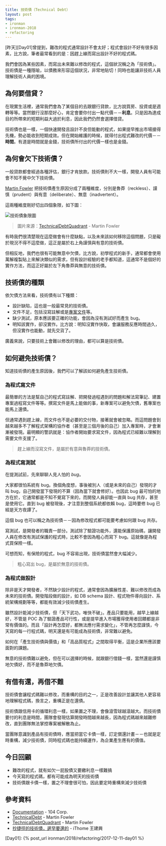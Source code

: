 ```yaml
---
title: 技術債（Technical Debt）
layout: post
tags:
- ironman
- ironman-2018
- refactoring
---
```


[昨天][Day01]曾提到，難改的程式通常設計不會太好；程式會設計不好有很多因素，比方說，筆者最常看到的是：因趕上線而寫出設計不好的程式碼。

我們會因為某些因素，而寫出未來難以修改的程式，這個狀況稱之為「技術債」。技術債是一種隱喻，以債務來形容這個狀況，非常地貼切！同時也能讓非技術人員理解技術人員的困境。

## 為何要借貸？

在現實生活裡，通常我們會為了某個目的去跟銀行貸款，比方說買房、投資或是週轉等等。當然銀行沒那麼好心，肯定會要你付出一點代價－－**利息**。只是因為達成目的所帶來的短期利益大過於利息，因此我們仍然會選擇借貸。

技術債也是一樣，一個快速開發且設計不良但能動的程式，如果提早推出市場搶得先機，勢必能收到短期成效。但在開始維護的時候，就得付出程式難改的代價－－**時間**。有道是時間就是金錢，技術債所付出的代價一樣也是金錢。

## 為何會欠下技術債？

一般貸款都會經過各種評估，銀行才肯放款。技術債則不大一樣，開發人員有可能會不知不覺中欠下技術債。

[Martin Fowler][] 把技術債產生原因分成了兩種維度，分別是魯莽（reckless）、謹慎（prudent）與有意（deliberate）、無意（inadvertent）。

這兩種維度剛好切出四個象限，如下圖：

![技術債象限圖](https://martinfowler.com/bliki/images/techDebtQuadrant.png)

> 圖片來源：[TechnicalDebtQuadrant][] - Martin Fowler

有時我們很清楚現在這麼做會有什麼缺點，以及未來該如何移除這個問題，只是礙於現況不得不這麼做，這正是屬於右上角謹慎與有意的技術債。

但相反地，我們也很有可能無意中欠債，比方說，初學程式的新手，通常都會使用萬解複製貼上來解決類似的需求，但有設計經驗的老手都知道，這通常不是個好的實作方法，而這正好屬於左下角魯莽與無意的技術債。

## 技術債的種類

依欠債方法來看，技術債有以下種類：

* 設計缺陷，這也是一般最常見的技術債。
* 文件不足，包括沒寫註解或是[專案文件][Documentation]等。
* 缺少測試，原本應該要正確的功能，會因為沒有測試好而產生 bug。
* 明知該實作，卻沒實作。比方說：明知沒實作快取，會讓服務反應時間過久，但沒實作也能動，就先交貨了。

廣義來說，只要技術上會難以修改的理由，都可以算是技術債。

## 如何避免技術債？

知道技術債的產生原因後，我們可以了解該如何避免產生技術債。

### 為程式寫文件

最簡單的方法是幫自己的程式寫註解、把開發過程遇到的問題和解法寫筆記、建置專案過程寫文件等等。撰寫文件是馬上能做的事，新專案可以避免欠債，舊專案也能馬上還債。

但通常遇到趕上線，而文件也不是必要的交付物，接著就會被忽略。而這問題會到越來越多不了解程式架構的協作者（甚至是三個月後的自己）加入專案時，才會漸漸被發現。最明顯的警訊就是：協作者開始要求寫文件，因為程式已經難以理解到需要文件支援了。

> 趕上線而沒寫文件，是屬於有意與魯莽的技術債。

### 為程式寫測試

在提測試前，先來聊聊人見人怕的 *bug*。

大家都很怕系統有 bug。換個角度想，事後被別人（或是未來的自己）發現的才叫 bug，自己開發當下發現的不算（因為當下就會修好）。也因此 bug 最可怕的地方在於，它通常都是不知不覺寫下來的，而開發人員卻能一直與 bug 共存，甚至是使用它。直到 bug 被發現後，才注意到整個系統都依賴 bug，這時要修 bug 已經是天方夜譚了。

這個 bug 也可以稱之為技術債－－因為修改程式都可能要考慮如何跟 bug 共存。

寫測試，是開發者的職責一部分。測試除了驗證功能外，還能保護原始碼，讓開發人員在修改有測試保護的程式時，比較不會因為粗心而寫下 bug。這就像是為程式買保險一樣。

可想而知，有保險的程式，bug 不容易出現，技術債當然會大幅減少。

> 粗心寫出 bug，是屬於無意的技術債。

### 為程式做設計

除非是天才開發者，不然缺少設計的程式，通常會因為擴展性差、難以修改而成為未來的技術債。開發階段做的設計，如 DB schema 設計、程式物件導向設計、系統架構規劃等等，都能有效減少技術債產生。

雖然設計能減少技術債，但「天下武功，唯快不破」。產品只要能用，越早上線越好，不管是 POC 為了驗證產品可行性，或是提早進入市場獲得使用者回饋都是非常有價值的。而且「設計再怎麼好，都無法應付需求變化」，不管再怎麼謹慎，今天寫的每一行程式碼，明天還是有可能成為技術債，非常難以避免。

如何在「產生技術債與價值」和「高品質程式」之間取得平衡，這是企業所應該要面對的課題。

無意的技術債難以避免，但在可以選擇的時候，就跟銀行借錢一樣，當然還是謹慎地欠債好，而不是魯莽地欠債。

## 有借有還，再借不難

技術債會讓程式碼難以修改，而重構的目的之一，正是改善設計並讓其他人更容易地理解程式碼，換言之，重構正是在還債。

技術債跟信用卡的循環利息一樣，如果置之不理，會像滾雪球越滾越大。而技術債要付的利息是時間，團隊會發現估算開發時間越來越長，因為程式碼越來越難修改，直到團隊無法掌控專案被解散為止。

當團隊意識到產品有技術債時，應當把當它卡債一樣，訂定償還計畫－－也就是定時重構，減少技術債，同時程式碼也能持續運作，為企業產生應有的價值。

## 今日回顧

* 難改的程式，就有如欠一屁股債又要繳利息一樣難搞
* 今天寫的程式碼，都有可能成為明天的技術債
* 技術債跟卡債一樣，置之不理會很可怕，因此要定時重構來減少技術債

## 參考資料

* [Documentation][] - 104 Corp.
* [TechnicalDebt][] - Martin Fowler
* [TechnicalDebtQuadrant][] - Martin Fowler
* [抄捷徑的技術債，遲早要還的][] - iThome 王建興

[Documentation]: https://github.com/104corp/guideline/blob/master/documentation.md
[Martin Fowler]: https://en.wikipedia.org/wiki/Martin_Fowler
[TechnicalDebt]: https://martinfowler.com/bliki/TechnicalDebt.html
[TechnicalDebtQuadrant]: https://martinfowler.com/bliki/TechnicalDebtQuadrant.html
[抄捷徑的技術債，遲早要還的]: https://www.ithome.com.tw/node/71807

[Day01]: {% post_url ironman/2018/refactoring/2017-12-11-day01 %}
